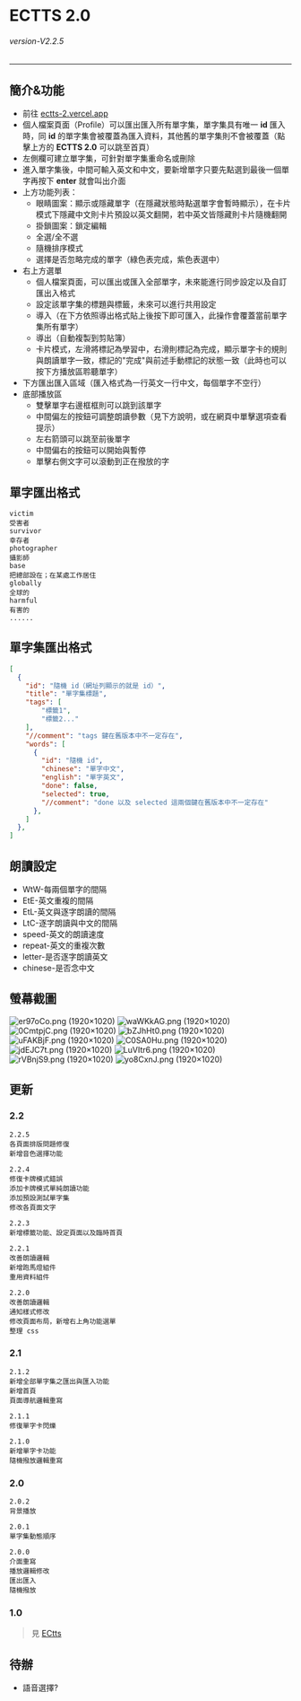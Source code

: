 # ECTTS 2.0
###### *version-V2.2.5* 
---
## 簡介&功能
- 前往 [ectts-2.vercel.app](https://ectts-2.vercel.app/)
- 個人檔案頁面（Profile）可以匯出匯入所有單字集，單字集具有唯一 **id** 匯入時，同 **id** 的單字集會被覆蓋為匯入資料，其他舊的單字集則不會被覆蓋（點擊上方的 **ECTTS 2.0** 可以跳至首頁）
- 左側欄可建立單字集，可針對單字集重命名或刪除
- 進入單字集後，中間可輸入英文和中文，要新增單字只要先點選到最後一個單字再按下 **enter** 就會叫出介面
- 上方功能列表：
  - 眼睛圖案：顯示或隱藏單字（在隱藏狀態時點選單字會暫時顯示），在卡片模式下隱藏中文則卡片預設以英文翻開，若中英文皆隱藏則卡片隨機翻開
  - 掛鎖圖案：鎖定編輯
  - 全選/全不選
  - 隨機排序模式
  - 選擇是否忽略完成的單字（綠色表完成，紫色表選中）
- 右上方選單
  - 個人檔案頁面，可以匯出或匯入全部單字，未來能進行同步設定以及自訂匯出入格式
  - 設定該單字集的標題與標籤，未來可以進行共用設定
  - 導入（在下方依照導出格式貼上後按下即可匯入，此操作會覆蓋當前單字集所有單字）
  - 導出（自動複製到剪貼簿）
  - 卡片模式，左滑將標記為學習中，右滑則標記為完成，顯示單字卡的規則與朗讀單字一致，標記的"完成"與前述手動標記的狀態一致（此時也可以按下方播放區聆聽單字）
- 下方匯出匯入區域（匯入格式為一行英文一行中文，每個單字不空行）
- 底部播放區
  - 雙擊單字右邊框框則可以跳到該單字
  - 中間偏左的按鈕可調整朗讀參數（見下方說明，或在網頁中單擊選項查看提示） 
  - 左右箭頭可以跳至前後單字
  - 中間偏右的按鈕可以開始與暫停
  - 單擊右側文字可以滾動到正在撥放的字


## 單字匯出格式
```
victim 
受害者
survivor 
幸存者
photographer
攝影師
base
把總部設在；在某處工作居住
globally 
全球的
harmful 
有害的
......
```

## 單字集匯出格式
``` JSON
[
  {
    "id": "隨機 id（網址列顯示的就是 id）",
    "title": "單字集標題",
    "tags": [
        "標籤1",
        "標籤2..."
    ],
    "//comment": "tags 鍵在舊版本中不一定存在",
    "words": [
      {
        "id": "隨機 id",
        "chinese": "單字中文",
        "english": "單字英文",
        "done": false,
        "selected": true,
        "//comment": "done 以及 selected 這兩個鍵在舊版本中不一定存在"
      },
    ]
  },
]
```

## 朗讀設定
- WtW-每兩個單字的間隔
- EtE-英文重複的間隔
- EtL-英文與逐字朗讀的間隔
- LtC-逐字朗讀與中文的間隔
- speed-英文的朗讀速度
- repeat-英文的重複次數
- letter-是否逐字朗讀英文
- chinese-是否念中文

## 螢幕截圖
![er97oCo.png (1920×1020)](https://i.imgur.com/er97oCo.png)
![waWKkAG.png (1920×1020)](https://i.imgur.com/waWKkAG.png)
![0CmtpjC.png (1920×1020)](https://i.imgur.com/0CmtpjC.png)
![bZJhHt0.png (1920×1020)](https://i.imgur.com/bZJhHt0.png)
![uFAKBjF.png (1920×1020)](https://i.imgur.com/uFAKBjF.png)
![C0SA0Hu.png (1920×1020)](https://i.imgur.com/C0SA0Hu.png)
![jdEJC7t.png (1920×1020)](https://i.imgur.com/jdEJC7t.png)
![LuVItr6.png (1920×1020)](https://i.imgur.com/LuVItr6.png)
![rVBnjS9.png (1920×1020)](https://i.imgur.com/rVBnjS9.png)
![yo8CxnJ.png (1920×1020)](https://i.imgur.com/yo8CxnJ.png)

## 更新

### 2.2
```
2.2.5
各頁面排版問題修復
新增音色選擇功能

2.2.4
修復卡牌模式錯誤
添加卡牌模式單純朗讀功能
添加預設測試單字集
修改各頁面文字

2.2.3
新增標籤功能、設定頁面以及臨時首頁

2.2.1
改善朗讀邏輯
新增跑馬燈組件
重用資料組件

2.2.0
改善朗讀邏輯
通知樣式修改
修改頁面布局，新增右上角功能選單
整理 css

```

### 2.1
```
2.1.2
新增全部單字集之匯出與匯入功能
新增首頁
頁面導航邏輯重寫

2.1.1
修復單字卡閃爍

2.1.0
新增單字卡功能
隨機撥放邏輯重寫
```

### 2.0
```
2.0.2
背景播放

2.0.1
單字集動態順序

2.0.0
介面重寫
播放邏輯修改
匯出匯入
隨機撥放
```

### 1.0
> 見 [ECtts](https：//github.com/jx06T/ECtts)

## 待辦
- 語音選擇?
